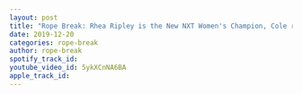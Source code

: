 ```yaml
---
layout: post
title: "Rope Break: Rhea Ripley is the New NXT Women's Champion, Cole retains with Gargano's help Dec 18/!9"
date: 2019-12-20
categories: rope-break
author: rope-break
spotify_track_id: 
youtube_video_id: 5ykXCnNA6BA
apple_track_id: 
---
```

